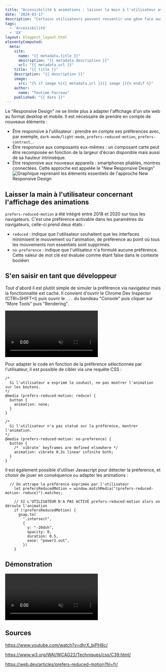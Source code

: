 ```yaml
---
title: "Accessibilité & animations : laisser la main à l'utilisateur avec prefers-reduced-motion"
date: '2024-03-17'
description: "Certains utilisateurs peuvent ressentir une gêne face aux animations des pages web. Prefers-reduced-motion détecte si l'utilisateur a demandé au système de minimiser la quantité d'animation ou de mouvement."
tags: 
  - 'Accessibilité'
  - 'UX'
layout: blogpost_layout.html
eleventyComputed:
  meta:
    site:
      name: "{{ metadata.title }}"
      description: "{{ metadata.description }}"
      url: "{{ metadata.url }}"
    title: "{{ title }}"
    description: "{{ description }}"
    image:
      src: "{% if image %}{{ metadata.url }}{{ image }}{% endif %}"
    author:
      name: "Teotime Pacreau"
    published: "{{ date }}"
---
```


Le "Responsive Design" ne se limite plus à adapter l'affichage d'un site web au format desktop et mobile. Il est nécessaire de prendre en compte de nouveaux éléments : 
- Être responsive à l'utilisateur : prendre en compte ses préférences avec, par exemple, `dark-mode/light-mode`, `prefers-reduced-motion`, `prefers-contrast`...
- Être responsive aux composants eux-mêmes : un composant carte peut être recomposée en fonction de la largeur d'écran disponible mais aussi de sa hauteur intrinsèque.
- Être responsive aux nouveaux appareils : smartphones pliables, montres connectées.
Cette approche est appelée le "New Responsive Design"
![Graphique reprenant les éléments essentiels de l'approche New Responsive Design](/img/new-responsive.png "Graphique reprenant les éléments essentiels de l'approche New Responsive Design")

## Laisser la main à l'utilisateur concernant l'affichage des animations
`prefers-reduced-motion` a été intégré entre 2018 et 2020 sur tous les navigateurs. C'est une préférence activable dans les paramètres du navigateurs, celle-ci prend deux états :
- `reduced` : indique que l'utilisateur souhaitent que les interfaces minimisent le mouvement ou l'animation, de préférence au point où tous les mouvements non essentiels sont supprimés.
- `no-preference` : indique que l'utilisateur n'a formulé aucune préférence. Cette valeur de mot clé est évaluée comme étant false dans le contexte booléen

## S'en saisir en tant que développeur
Tout d'abord il est plutôt simple de simuler la préférence via navigateur mais la fonctionnalité est caché. Il convient d'ouvrir le Chrome Dev Inspector (CTRl+SHIFT+I) puis ouvrir le `...` du bandeau "Console" puis cliquer sur "More Tools" puis "Rendering".

<video controls muted src="/img/activer-reduced-motion-navigateur.mp4" aria-description="Activer prefers-reduced-motion dans le navigateur" title="Activer prefers-reduced-motion dans le navigateur"></video>

Pour adapter le code en fonction de la préférence sélectionnée par l'utilisateur, il est possible de cibler via une requête CSS :

```
/*
  Si l'utilisateur a exprimé le souhait, ne pas montrer l'animation sur les boutons.
*/
@media (prefers-reduced-motion: reduce) {
  button {
    animation: none;
  }
}

/*
  Si l'utilisateur n'a pas statué sur la préférence, montrer l'animation.
*/
@media (prefers-reduced-motion: no-preference) {
  button {
    /* `vibrate` keyframes are defined elsewhere */
    animation: vibrate 0.3s linear infinite both;
  }
}
```
Il est également possible d'utiliser Javascript pour détecter la préference, et choisir de jouer en conséquence ou adapter les animations :
```
  // On attrape la préférence exprimée par l'utilisateur
    let prefersReducedMotion = window.matchMedia("(prefers-reduced-motion: reduce)").matches;

    // SI L'UTILISATEUR N'A PAS ACTIVÉ prefers-reduced-motion alors on déroule l'animation
    if (!prefersReducedMotion) {
      gsap.to(
        ".intersect",
        {
          y: "-20dvh",
          opacity: 0,
          duration: 0.5,
          ease: "power2.out",
        })
    }
```

## Démonstration
<video controls muted src="/img/prefers-reduced-motion.mp4" aria-description="Démonstration de l'avant après du déroulement des animations en fonction de la préférence exprimée par l'utilisateur" title="Démonstration de l'avant après du déroulement des animations en fonction de la préférence exprimée par l'utilisateur"></video>

## Sources 
<https://www.youtube.com/watch?v=dhrX_biPH8c/>

<https://www.w3.org/WAI/WCAG22/Techniques/css/C39.html/>

<https://web.dev/articles/prefers-reduced-motion?hl=fr/>